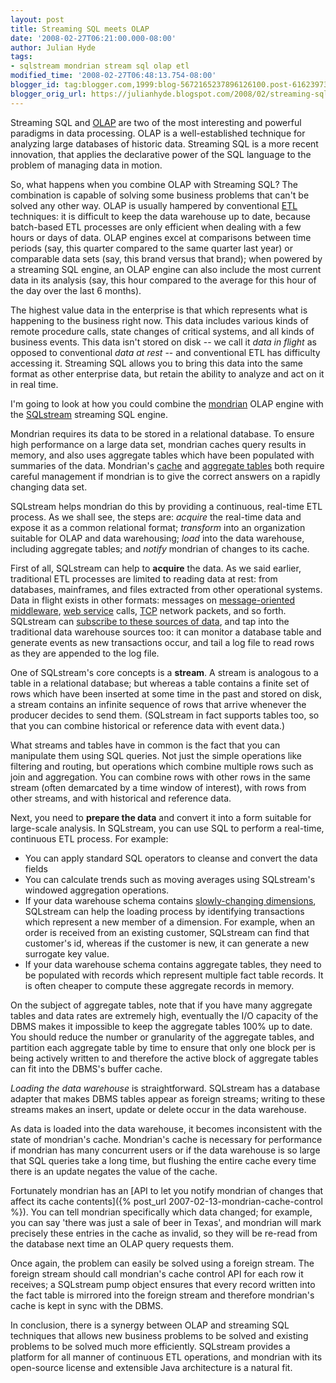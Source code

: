 ```yaml
---
layout: post
title: Streaming SQL meets OLAP
date: '2008-02-27T06:21:00.000-08:00'
author: Julian Hyde
tags:
- sqlstream mondrian stream sql olap etl
modified_time: '2008-02-27T06:48:13.754-08:00'
blogger_id: tag:blogger.com,1999:blog-5672165237896126100.post-6162397310379136982
blogger_orig_url: https://julianhyde.blogspot.com/2008/02/streaming-sql-meets-olap.html
---
```


Streaming SQL and [OLAP](https://en.wikipedia.org/wiki/Olap)
are two of the most interesting and powerful paradigms in data
processing. OLAP is a well-established technique for analyzing large
databases of historic data. Streaming SQL is a more recent innovation,
that applies the declarative power of the SQL language to the problem
of managing data in motion.

So, what happens when you combine OLAP with Streaming SQL? The
combination is capable of solving some business problems that can't be
solved any other way. OLAP is usually hampered by conventional
[ETL](https://en.wikipedia.org/wiki/Etl) techniques: it is
difficult to keep the data warehouse up to date, because batch-based
ETL processes are only efficient when dealing with a few hours or days
of data. OLAP engines excel at comparisons between time periods (say,
this quarter compared to the same quarter last year) or comparable
data sets (say, this brand versus that brand); when powered by a
streaming SQL engine, an OLAP engine can also include the most current
data in its analysis (say, this hour compared to the average for this
hour of the day over the last 6 months).

The highest value data in the enterprise is that which represents what
is happening to the business right now. This data includes various
kinds of remote procedure calls, state changes of critical systems,
and all kinds of business events. This data isn't stored on disk -- we
call it *data in flight* as opposed to conventional *data at rest* --
and conventional ETL has difficulty accessing it. Streaming SQL allows
you to bring this data into the same format as other enterprise data,
but retain the ability to analyze and act on it in real time.

I'm going to look at how you could combine the
[mondrian](https://mondrian.pentaho.org) OLAP engine with the
[SQLstream](https://www.sqlstream.com/) streaming SQL
engine.

Mondrian requires its data to be stored in a relational database. To
ensure high performance on a large data set, mondrian caches query
results in memory, and also uses aggregate tables which have been
populated with summaries of the data. Mondrian's
[cache](https://mondrian.pentaho.org/documentation/architecture.php)
and
[aggregate tables](https://mondrian.pentaho.org/documentation/aggregate_tables.php)
both require careful management if mondrian is to give the
correct answers on a rapidly changing data set.

SQLstream helps mondrian do this by providing a continuous, real-time
ETL process. As we shall see, the steps are: *acquire* the real-time
data and expose it as a common relational format; *transform* into an
organization suitable for OLAP and data warehousing; *load* into the
data warehouse, including aggregate tables; and *notify* mondrian of
changes to its cache.

First of all, SQLstream can help to **acquire** the data. As we said
earlier, traditional ETL processes are limited to reading data at
rest: from databases, mainframes, and files extracted from other
operational systems. Data in flight exists in other formats: messages on
[message-oriented middleware](https://en.wikipedia.org/wiki/Message_Oriented_Middleware),
[web service](https://en.wikipedia.org/wiki/Web_service) calls,
[TCP](https://en.wikipedia.org/wiki/Transmission_Control_Protocol)
network packets, and so forth. SQLstream can
[subscribe to these sources of data](https://www.sqlstream.com/Products/productsTechAdapters.htm),
and tap into the traditional data
warehouse sources too: it can monitor a database table and generate
events as new transactions occur, and tail a log file to read rows as
they are appended to the log file.

One of SQLstream's core concepts is a **stream**. A stream is analogous
to a table in a relational database; but whereas a table contains a
finite set of rows which have been inserted at some time in the past
and stored on disk, a stream contains an infinite sequence of rows
that arrive whenever the producer decides to send them. (SQLstream in
fact supports tables too, so that you can combine historical or
reference data with event data.)

What streams and tables have in common is the fact that you can
manipulate them using SQL queries.  Not just the simple operations
like filtering and routing, but operations which combine multiple rows
such as join and aggregation. You can combine rows with other rows in
the same stream (often demarcated by a time window of interest), with
rows from other streams, and with historical and reference data.

Next, you need to **prepare the data** and convert it into a form
suitable for large-scale analysis. In SQLstream, you can use SQL to
perform a real-time, continuous ETL process. For example:

* You can apply standard SQL operators to cleanse and convert the data
  fields
* You can calculate trends such as moving averages using SQLstream's
  windowed aggregation operations.
* If your data warehouse schema contains
  [slowly-changing dimensions](https://en.wikipedia.org/wiki/Slowly_changing_dimension#Type_2),
  SQLstream can help the loading process by
  identifying transactions which represent a new member of a
  dimension. For example, when an order is received from an existing
  customer, SQLstream can find that customer's id, whereas if the
  customer is new, it can generate a new surrogate key
  value.
* If your data warehouse schema contains aggregate tables, they need
  to be populated with records which represent multiple fact table
  records. It is often cheaper to compute these aggregate records in
  memory.

On the subject of aggregate tables, note that if you have many
aggregate tables and data rates are extremely high, eventually the I/O
capacity of the DBMS makes it impossible to keep the aggregate tables
100% up to date. You should reduce the number or granularity of the
aggregate tables, and partition each aggregate table by time to ensure
that only one block per is being actively written to and therefore the
active block of aggregate tables can fit into the DBMS's buffer cache.

*Loading the data warehouse* is straightforward. SQLstream has a
database adapter that makes DBMS tables appear as foreign streams;
writing to these streams makes an insert, update or delete occur in
the data warehouse.

As data is loaded into the data warehouse, it becomes inconsistent
with the state of mondrian's cache. Mondrian's cache is necessary for
performance if mondrian has many concurrent users or if the data
warehouse is so large that SQL queries take a long time, but flushing
the entire cache every time there is an update negates the value of
the cache.

Fortunately mondrian has an
[API to let you notify mondrian of changes that affect its cache contents]({% post_url 2007-02-13-mondrian-cache-control %}).
You can tell mondrian specifically which data changed;
for example, you can say 'there was just a sale of beer in Texas', and
mondrian will mark precisely these entries in the cache as invalid, so
they will be re-read from the database next time an OLAP query
requests them.

Once again, the problem can easily be solved using a foreign
stream. The foreign stream should call mondrian's cache control API
for each row it receives; a SQLstream pump object ensures that every
record written into the fact table is mirrored into the foreign stream
and therefore mondrian's cache is kept in sync with the DBMS.

In conclusion, there is a synergy between OLAP and streaming SQL
techniques that allows new business problems to be solved and existing
problems to be solved much more efficiently. SQLstream provides a
platform for all manner of continuous ETL operations, and mondrian
with its open-source license and extensible Java architecture is a
natural fit.
